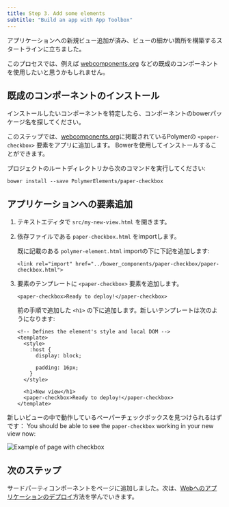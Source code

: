 ```yaml
---
title: Step 3. Add some elements
subtitle: "Build an app with App Toolbox"
---
```


<!-- toc -->

アプリケーションへの新規ビュー追加が済み、ビューの細かい箇所を構築するスタートラインに立ちました。

このプロセスでは、例えば [webcomponents.org][webcomponents.org] などの既成のコンポーネントを使用したいと思うかもしれません。

## 既成のコンポーネントのインストール

インストールしたいコンポーネントを特定したら、コンポーネントのbowerパッケージ名を探してください。

このステップでは、[webcomponents.org][paper-checkbox]に掲載されているPolymerの `<paper-checkbox>` 要素をアプリに追加します。
Bowerを使用してインストールすることができます。

プロジェクトのルートディレクトリから次のコマンドを実行してください:

    bower install --save PolymerElements/paper-checkbox

## アプリケーションへの要素追加

1.  テキストエディタで `src/my-new-view.html` を開きます。

1.  依存ファイルである `paper-checkbox.html` をimportします。

    既に記載のある `polymer-element.html` importの下に下記を追加します:

    ```
    <link rel="import" href="../bower_components/paper-checkbox/paper-checkbox.html">
    ```

1.  要素のテンプレートに `<paper-checkbox>` 要素を追加します。

    ```
    <paper-checkbox>Ready to deploy!</paper-checkbox>
    ```

    前の手順で追加した `<h1>` の下に追加します。新しいテンプレートは次のようになります:

    ```
    <!-- Defines the element's style and local DOM -->
    <template>
      <style>
        :host {
          display: block;

          padding: 16px;
        }
      </style>

      <h1>New view</h1>
      <paper-checkbox>Ready to deploy!</paper-checkbox>
    </template>
    ```

新しいビューの中で動作しているペーパーチェックボックスを見つけられるはずです：
You should be able to see the `paper-checkbox` working in your new view now:

![Example of page with checkbox](/images/2.0/toolbox/starter-kit-checkbox.png)

## 次のステップ

サードパーティコンポーネントをページに追加しました。次は、[Webへのアプリケーションのデプロイ](deploy)方法を学んでいきます。

[bower]: http://bower.io/
[webcomponents.org]: https://www.webcomponents.org
[paper-checkbox]: https://www.webcomponents.org/element/PolymerElements/paper-checkbox
